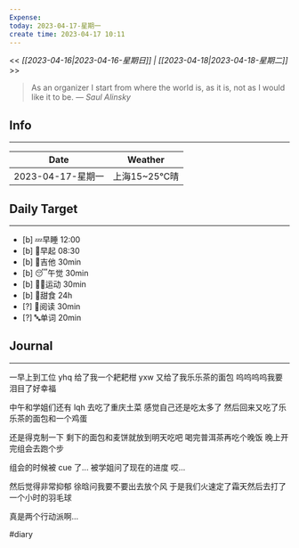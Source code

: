 ```yaml
---
Expense: 
today: 2023-04-17-星期一
create time: 2023-04-17 10:11
---
```


<< *[[2023-04-16|2023-04-16-星期日]] | [[2023-04-18|2023-04-18-星期二]]* >>


> As an organizer I start from where the world is, as it is, not as I would like it to be.
> — <cite>Saul Alinsky</cite>


## Info
***
| Date        | Weather      | 
| ----------- | ------------ |
| 2023-04-17-星期一 |  上海15~25℃晴 |


## Daily Target 
***
- [b] 💤早睡   12:00
- [b] 🌅早起    08:30
- [b] 🎵吉他    30min
- [b] 😴午觉    30min
- [b] 🏃‍♀️运动    30min
- [b] 🚫甜食    24h
- [?] 📖阅读    30min 
- [?] 🔤单词    20min    


##  Journal
***

一早上到工位
yhq 给了我一个耙耙柑
yxw 又给了我乐乐茶的面包
呜呜呜呜我要泪目了好幸福

中午和学姐们还有 lqh 去吃了重庆土菜
感觉自己还是吃太多了
然后回来又吃了乐乐茶的面包和一个鸡蛋

还是得克制一下
剩下的面包和麦饼就放到明天吃吧
喝完普洱茶再吃个晚饭
晚上开完组会去跑个步

组会的时候被 cue 了...
被学姐问了现在的进度
哎...

然后觉得非常抑郁
徐晗问我要不要出去放个风
于是我们火速定了霜天然后去打了一个小时的羽毛球

真是两个行动派啊...

#diary